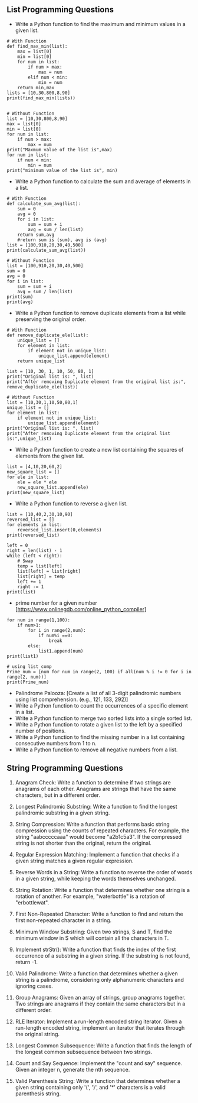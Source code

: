 ## List Programming Questions
* Write a Python function to find the maximum and minimum values in a given list.
``` # find the maximum and minimum values in a given list
# With Function
def find_max_min(list):
    max = list[0]
    min = list[0]
    for num in list:
        if num > max:
            max = num
        elif num < min:
            min = num
    return min,max
lists = [10,30,800,8,90]
print(find_max_min(lists))


# Without Function
list = [10,30,800,8,90]
max = list[0]
min = list[0]
for num in list:
    if num > max:
        max = num
print("Maxmum value of the list is",max)
for num in list:
    if num < min:
        min = num
print("minimum value of the list is", min)
```
* Write a Python function to calculate the sum and average of elements in a list.
```# calculate the sum and average of elements in a list
# With Function
def calculate_sum_avg(list):
    sum = 0
    avg = 0
    for i in list:
        sum = sum + i
        avg = sum / len(list)
    return sum,avg
    #return sum is (sum), avg is (avg)
list = [100,910,20,30,40,500]
print(calculate_sum_avg(list))

# Without Function
list = [100,910,20,30,40,500]
sum = 0
avg = 0
for i in list:
    sum = sum + i
    avg = sum / len(list)
print(sum)
print(avg)
```
* Write a Python function to remove duplicate elements from a list while preserving the original order.
``` # remove duplicate elements from a list while preserving the original order
# With Function
def remove_duplicate_ele(list):
    unique_list = []
    for element in list:
        if element not in unique_list:
            unique_list.append(element)
    return unique_list

list = [10, 30, 1, 10, 50, 80, 1]
print("Original list is: ", list)
print("After removing Duplicate element from the original list is:", remove_duplicate_ele(list))

# Without Function
list = [10,30,1,10,50,80,1]
unique_list = []
for element in list:
    if element not in unique_list:
        unique_list.append(element)
print("Original list is: ", list)
print("After removing Duplicate element from the original list is:",unique_list)
 ```


* Write a Python function to create a new list containing the squares of elements from the given list.
``` # create a new list containing the squares of elements from the given list.
list = [4,10,20,60,2]
new_square_list = []
for ele in list:
    ele = ele * ele
    new_square_list.append(ele)
print(new_square_list)
```

* Write a Python function to reverse a given list.
``` # reverse a given list
list = [10,40,2,30,10,90]
reversed_list = []
for elements in list:
    reversed_list.insert(0,elements)
print(reversed_list)

left = 0
right = len(list) - 1
while (left < right):
    # Swap
    temp = list[left]
    list[left] = list[right]
    list[right] = temp
    left += 1
    right -= 1
print(list)
```

* prime number for a given number [https://www.onlinegdb.com/online_python_compiler]
``` list1=[]
for num in range(1,100):
    if num>1:
        for i in range(2,num):
            if num%i ==0:
                break
        else:
            list1.append(num)
print(list1)

# using list comp 
Prime_num = [num for num in range(2, 100) if all(num % i != 0 for i in range(2, num))]
print(Prime_num)
```
* Palindrome Palooza: [Create a list of all 3-digit palindromic numbers using list comprehension. (e.g., 121, 133, 292)]
* Write a Python function to count the occurrences of a specific element in a list.
* Write a Python function to merge two sorted lists into a single sorted list.
* Write a Python function to rotate a given list to the left by a specified number of positions.
* Write a Python function to find the missing number in a list containing consecutive numbers from 1 to n.
* Write a Python function to remove all negative numbers from a list.

## String Programming Questions
1. Anagram Check:
Write a function to determine if two strings are anagrams of each other. Anagrams are strings that have the same characters, but in a different order.

2. Longest Palindromic Substring:
Write a function to find the longest palindromic substring in a given string.

3. String Compression:
Write a function that performs basic string compression using the counts of repeated characters. For example, the string "aabcccccaaa" would become "a2b1c5a3". If the compressed string is not shorter than the original, return the original.

4. Regular Expression Matching:
Implement a function that checks if a given string matches a given regular expression.

5. Reverse Words in a String:
Write a function to reverse the order of words in a given string, while keeping the words themselves unchanged.

6. String Rotation:
Write a function that determines whether one string is a rotation of another. For example, "waterbottle" is a rotation of "erbottlewat".

7. First Non-Repeated Character:
Write a function to find and return the first non-repeated character in a string.

8. Minimum Window Substring:
Given two strings, S and T, find the minimum window in S which will contain all the characters in T.

9. Implement strStr():
Write a function that finds the index of the first occurrence of a substring in a given string. If the substring is not found, return -1.

10. Valid Palindrome:
Write a function that determines whether a given string is a palindrome, considering only alphanumeric characters and ignoring cases.

11. Group Anagrams:
Given an array of strings, group anagrams together. Two strings are anagrams if they contain the same characters but in a different order.

12. RLE Iterator:
Implement a run-length encoded string iterator. Given a run-length encoded string, implement an iterator that iterates through the original string.

13. Longest Common Subsequence:
Write a function that finds the length of the longest common subsequence between two strings.

14. Count and Say Sequence:
Implement the "count and say" sequence. Given an integer n, generate the nth sequence.

15. Valid Parenthesis String:
Write a function that determines whether a given string containing only '(', ')', and '*' characters is a valid parenthesis string.
